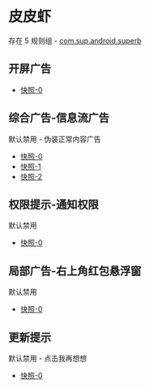 # 皮皮虾

存在 5 规则组 - [com.sup.android.superb](/src/apps/com.sup.android.superb.ts)

## 开屏广告

- [快照-0](https://i.gkd.li/i/14667409)

## 综合广告-信息流广告

默认禁用 - 伪装正常内容广告

- [快照-0](https://i.gkd.li/i/14471889)
- [快照-1](https://i.gkd.li/i/14886478)
- [快照-2](https://i.gkd.li/i/14886477)

## 权限提示-通知权限

默认禁用

- [快照-0](https://i.gkd.li/i/13691081)

## 局部广告-右上角红包悬浮窗

默认禁用

- [快照-0](https://i.gkd.li/i/13624220)

## 更新提示

默认禁用 - 点击我再想想

- [快照-0](https://i.gkd.li/i/13858490)
